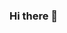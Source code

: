 ### Hi there 👋

<!--
**teckno/teckno** is a ✨ _special_ ✨ repository because its `README.md` (this file) appears on your GitHub profile.

Here are some ideas to get you started:

- 🔭 I’m currently working on ...
<li>Working on my bemblin app</li>
<li>Working on a library Mangement System</li>
- 🌱 I’m currently learning ...
<li>frontend frameworks</li>
 <li>Javascript</li>
<li>Backend</li>

- 👯 I’m looking to collaborate on ...
- 🤔 I’m looking for help with ...

<li>Someone who is good with African Languages</li>

- 💬 Ask me about ...
- 📫 How to reach me: ...
<li>Check out portfolio</li>
- 😄 Pronouns: ...
- ⚡ Fun fact: ...
-->
